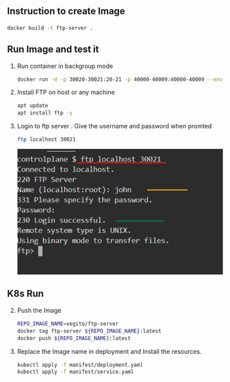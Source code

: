 ## Instruction to create Image

  ```bash
  docker build -t ftp-server .
  ```

## Run Image and test it
  
  1. Run container in backgroup mode
  
     ```bash
     docker run -d -p 30020-30021:20-21 -p 40000-40009:40000-40009 --env FTP_USER=john --env FTP_PASS=123 --volume $(pwd):/home/john   --name ct ftp-server
     ```
  
  2. Install FTP on host or any machine
     
     ```bash
     apt update
     apt install ftp -y
     ```
  
  3. Login to ftp server  . Give the username and password when promted

     ```bash
     ftp localhost 30021
     ```
     
     ![Login](./img/ftp-login.png)

## K8s Run 

2. Push the Image
   
   ```bash
   REPO_IMAGE_NAME=vegito/ftp-server
   docker tag ftp-server ${REPO_IMAGE_NAME}:latest
   docker push ${REPO_IMAGE_NAME}:latest
   ```

1. Replace the Image name in deployment and Install the resources.

    ```bash
    kubectl apply -f manifest/deployment.yaml
    kubectl apply -f manifest/service.yaml
    ```
